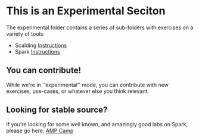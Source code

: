 # This is an Experimental Seciton

The experimental folder contains a series of sub-folders with exercises on a variety of tools:
* Scalding [Instructions](experimental/scalding-lab/README.md)
* Spark  [Instructions](experimental/spark-lab/README.md)

## You can contribute!
While we're in ''experimental'' mode, you can contribute with new exercises, use-cases, or whatever else you think relevant. 

## Looking for stable source?
If you're looking for some well known, and amazingly good labs on Spark, please go here: [AMP Camp](http://ampcamp.berkeley.edu/)

